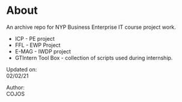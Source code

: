 # About
An archive repo for NYP Business Enterprise IT course project work.

- ICP - PE project
- FFL - EWP Project
- E-MAG - IWDP project
- GTIntern Tool Box - collection of scripts used during internship.

Updated on:  
02/02/21

Author:  
COJOS
